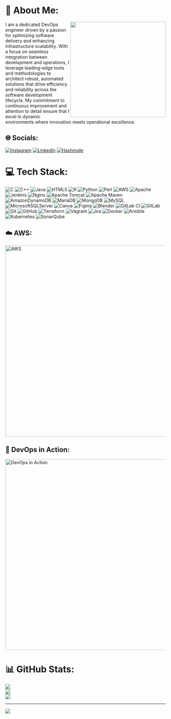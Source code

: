# 💫 About Me:
<img align="right" src="https://media.giphy.com/media/L1R1tvI9svkIWwpVYr/giphy.gif" width="300"/>

  I am a dedicated DevOps engineer driven by a passion for optimizing software delivery and enhancing infrastructure scalability. With a focus on seamless integration between development and operations, I leverage leading-edge tools and methodologies to architect robust, automated solutions that drive efficiency and reliability across the software development lifecycle. My commitment to continuous improvement and attention to detail ensure that I excel in dynamic environments where innovation meets operational excellence.

## 🌐 Socials:
[![Instagram](https://img.shields.io/badge/Instagram-%23E4405F.svg?logo=Instagram&logoColor=white)](https://instagram.com/karanmhaske955)
[![LinkedIn](https://img.shields.io/badge/LinkedIn-%230077B5.svg?logo=LinkedIn&logoColor=white)](https://www.linkedin.com/in/karanmhaske/)
[![Hashnode](https://img.shields.io/badge/Hashnode-%232962FF.svg?logo=Hashnode&logoColor=white)](https://hashnode.com/@Karanfromdevops)

# 💻 Tech Stack:
![C](https://img.shields.io/badge/c-%2300599C.svg?style=for-the-badge&logo=c&logoColor=white) 
![C++](https://img.shields.io/badge/c++-%2300599C.svg?style=for-the-badge&logo=c%2B%2B&logoColor=white) 
![Java](https://img.shields.io/badge/java-%23ED8B00.svg?style=for-the-badge&logo=openjdk&logoColor=white) 
![HTML5](https://img.shields.io/badge/html5-%23E34F26.svg?style=for-the-badge&logo=html5&logoColor=white) 
![R](https://img.shields.io/badge/r-%23276DC3.svg?style=for-the-badge&logo=r&logoColor=white) 
![Python](https://img.shields.io/badge/python-3670A0?style=for-the-badge&logo=python&logoColor=ffdd54) 
![Perl](https://img.shields.io/badge/perl-%2339457E.svg?style=for-the-badge&logo=perl&logoColor=white) 
![AWS](https://img.shields.io/badge/AWS-%23FF9900.svg?style=for-the-badge&logo=amazon-aws&logoColor=white) 
![Apache](https://img.shields.io/badge/apache-%23D42029.svg?style=for-the-badge&logo=apache&logoColor=white) 
![Jenkins](https://img.shields.io/badge/jenkins-%232C5263.svg?style=for-the-badge&logo=jenkins&logoColor=white) 
![Nginx](https://img.shields.io/badge/nginx-%23009639.svg?style=for-the-badge&logo=nginx&logoColor=white) 
![Apache Tomcat](https://img.shields.io/badge/apache%20tomcat-%23F8DC75.svg?style=for-the-badge&logo=apache-tomcat&logoColor=black) 
![Apache Maven](https://img.shields.io/badge/Apache%20Maven-C71A36?style=for-the-badge&logo=Apache%20Maven&logoColor=white) 
![AmazonDynamoDB](https://img.shields.io/badge/Amazon%20DynamoDB-4053D6?style=for-the-badge&logo=Amazon%20DynamoDB&logoColor=white) 
![MariaDB](https://img.shields.io/badge/MariaDB-003545?style=for-the-badge&logo=mariadb&logoColor=white) 
![MongoDB](https://img.shields.io/badge/MongoDB-%234ea94b.svg?style=for-the-badge&logo=mongodb&logoColor=white) 
![MySQL](https://img.shields.io/badge/mysql-4479A1.svg?style=for-the-badge&logo=mysql&logoColor=white) 
![MicrosoftSQLServer](https://img.shields.io/badge/Microsoft%20SQL%20Server-CC2927?style=for-the-badge&logo=microsoft%20sql%20server&logoColor=white) 
![Canva](https://img.shields.io/badge/Canva-%2300C4CC.svg?style=for-the-badge&logo=Canva&logoColor=white) 
![Figma](https://img.shields.io/badge/figma-%23F24E1E.svg?style=for-the-badge&logo=figma&logoColor=white) 
![Blender](https://img.shields.io/badge/blender-%23F5792A.svg?style=for-the-badge&logo=blender&logoColor=white) 
![GitLab CI](https://img.shields.io/badge/gitlab%20CI-%23181717.svg?style=for-the-badge&logo=gitlab&logoColor=white) 
![GitLab](https://img.shields.io/badge/gitlab-%23181717.svg?style=for-the-badge&logo=gitlab&logoColor=white) 
![Git](https://img.shields.io/badge/git-%23F05033.svg?style=for-the-badge&logo=git&logoColor=white) 
![GitHub](https://img.shields.io/badge/github-%23121011.svg?style=for-the-badge&logo=github&logoColor=white) 
![Terraform](https://img.shields.io/badge/terraform-%235835CC.svg?style=for-the-badge&logo=terraform&logoColor=white) 
![Vagrant](https://img.shields.io/badge/vagrant-%231563FF.svg?style=for-the-badge&logo=vagrant&logoColor=white) 
![Jira](https://img.shields.io/badge/jira-%230A0FFF.svg?style=for-the-badge&logo=jira&logoColor=white) 
![Docker](https://img.shields.io/badge/docker-%230db7ed.svg?style=for-the-badge&logo=docker&logoColor=white) 
![Ansible](https://img.shields.io/badge/ansible-%231A1918.svg?style=for-the-badge&logo=ansible&logoColor=white) 
![Kubernetes](https://img.shields.io/badge/kubernetes-%23326ce5.svg?style=for-the-badge&logo=kubernetes&logoColor=white) 
![SonarQube](https://img.shields.io/badge/SonarQube-black?style=for-the-badge&logo=sonarqube&logoColor=4E9BCD)

## ☁️ AWS:
<img src="https://cdn.leonardo.ai/users/b8335b3b-913f-4dc8-9527-e3cccebcd62f/generations/0e741043-e063-420e-ba73-1c55f5e24a34/Default_Machine_Learning_purple_sectionServices_like_SageMaker_1.jpg" alt="AWS" width="600"/>

## 🚀 DevOps in Action:
<img src="https://cdn.leonardo.ai/users/b8335b3b-913f-4dc8-9527-e3cccebcd62f/generations/c1342a97-e2c9-4cf4-8703-feb50325386b/Default_DevOps_Create_a_dynamic_and_visually_striking_image_r_1.jpg" alt="DevOps in Action" width="600"/>

# 📊 GitHub Stats:
![](https://github-readme-stats.vercel.app/api?username=karanmhaskeDevOps&theme=tokyonight&hide_border=false&include_all_commits=false&count_private=false)<br/>
![](https://github-readme-streak-stats.herokuapp.com/?user=karanmhaskeDevOps&theme=tokyonight&hide_border=false)<br/>
![](https://github-readme-stats.vercel.app/api/top-langs/?username=karanmhaskeDevOps&theme=tokyonight&hide_border=false&include_all_commits=false&count_private=false&layout=compact)

---
[![](https://visitcount.itsvg.in/api?id=karanmhaskeDevOps&icon=0&color=0)](https://visitcount.itsvg.in)

<!-- Proudly created with GPRM ( https://gprm.itsvg.in ) -->

